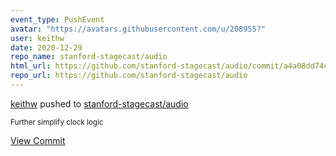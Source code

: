 ```yaml
---
event_type: PushEvent
avatar: "https://avatars.githubusercontent.com/u/208955?"
user: keithw
date: 2020-12-29
repo_name: stanford-stagecast/audio
html_url: https://github.com/stanford-stagecast/audio/commit/a4a08dd74cb75801000bb0e60ee00b179449abde
repo_url: https://github.com/stanford-stagecast/audio
---
```


<a href='https://github.com/keithw' target='_blank'>keithw</a> pushed to <a href='https://github.com/stanford-stagecast/audio' target='_blank'>stanford-stagecast/audio</a>

<small>Further simplify clock logic</small>

<a href='https://github.com/stanford-stagecast/audio/commit/a4a08dd74cb75801000bb0e60ee00b179449abde' target='_blank'>View Commit</a>